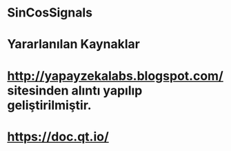 # SinCosSignals
# Yararlanılan Kaynaklar
# http://yapayzekalabs.blogspot.com/ sitesinden alıntı yapılıp geliştirilmiştir.
# https://doc.qt.io/
